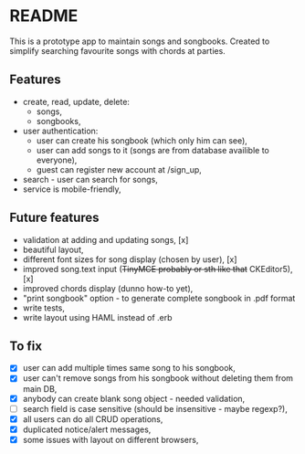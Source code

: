 # README

This is a prototype app to maintain songs and songbooks. Created to simplify searching favourite songs with chords at parties.

## Features

* create, read, update, delete:
	* songs,
	* songbooks,
* user authentication:
	* user can create his songbook (which only him can see),
	* user can add songs to it (songs are from database availible to everyone),
	* guest can register new account at /sign_up,
* search - user can search for songs,
* service is mobile-friendly,

## Future features

* validation at adding and updating songs, [x]
* beautiful layout,
* different font sizes for song display (chosen by user), [x]
* improved song.text input (~~TinyMCE probably or sth like that~~ CKEditor5), [x]
* improved chords display (dunno how-to yet),
* "print songbook" option - to generate complete songbook in .pdf format
* write tests,
* write layout using HAML instead of .erb

## To fix
- [x] user can add multiple times same song to his songbook,
- [x] user can't remove songs from his songbook without deleting them from main DB,
- [x] anybody can create blank song object - needed validation,
- [ ] search field is case sensitive (should be insensitive - maybe regexp?),
- [x] all users can do all CRUD operations,
- [x] duplicated notice/alert messages,
- [x] some issues with layout on different browsers,
